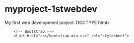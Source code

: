 myproject-1stwebdev
===================

My first web development project.
DOCTYPE html>
<html lang="en">
    <head>
        <meta charset="utf-8">
        <meta http-equiv="X-UA-Compatible" content="IE=edge">
        <meta name="viewport" content="width=device-width, initial-scale=1">
        <title>Non Profit Organizations</title>

        <!-- Bootstrap -->
        <link href="css/bootstrap.min.css" rel="stylesheet">

    

           
